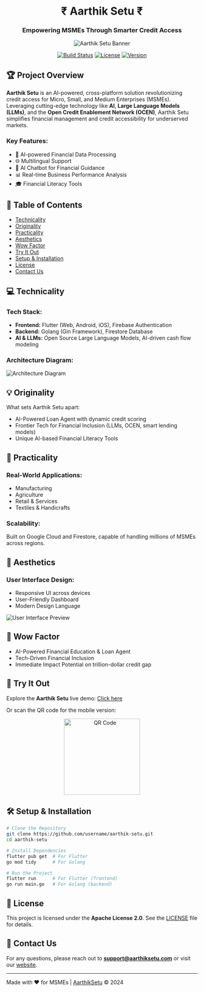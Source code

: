 <div align="center">
<h1>₹ Aarthik Setu ₹</h1>
  <h3>Empowering MSMEs Through Smarter Credit Access</h3>

![Aarthik Setu Banner](https://github.com/HareNTortoise/Aarthik-Setu/blob/main/web%20banner.png)

[![Build Status](https://img.shields.io/travis/username/aarthik-setu.svg)](https://travis-ci.org/username/aarthik-setu)
[![License](https://img.shields.io/badge/license-Apache%202.0-blue.svg)](https://github.com/HareNTortoise/Aarthik-Setu/blob/main/LICENSE)
[![Version](https://img.shields.io/badge/version-1.0.0-green.svg)](https://github.com/username/aarthik-setu/releases)
</div>

## 🏆 Project Overview

**Aarthik Setu** is an AI-powered, cross-platform solution revolutionizing credit access for Micro, Small, and Medium Enterprises (MSMEs). Leveraging cutting-edge technology like **AI**, **Large Language Models (LLMs)**, and the **Open Credit Enablement Network (OCEN)**, Aarthik Setu simplifies financial management and credit accessibility for underserved markets.

### Key Features:
- 🤖 AI-powered Financial Data Processing
- 🌐 Multilingual Support
- 💬 AI Chatbot for Financial Guidance
- 📊 Real-time Business Performance Analysis
- 🎓 Financial Literacy Tools

## 📑 Table of Contents

- [Technicality](#-technicality)
- [Originality](#-originality)
- [Practicality](#-practicality)
- [Aesthetics](#-aesthetics)
- [Wow Factor](#-wow-factor)
- [Try It Out](#-try-it-out)
- [Setup & Installation](#️-setup--installation)
- [License](#-license)
- [Contact Us](#-contact-us)

## 💻 Technicality

### Tech Stack:

- **Frontend:** Flutter (Web, Android, iOS), Firebase Authentication
- **Backend:** Golang (Gin Framework), Firestore Database
- **AI & LLMs:** Open Source Large Language Models, AI-driven cash flow modeling

### Architecture Diagram:

![Architecture Diagram](https://github.com/HareNTortoise/Aarthik-Setu/blob/main/AarthikSetu_Architecture_Diagram.png)

## 💡 Originality

What sets Aarthik Setu apart:
- AI-Powered Loan Agent with dynamic credit scoring
- Frontier Tech for Financial Inclusion (LLMs, OCEN, smart lending models)
- Unique AI-based Financial Literacy Tools

## 🔨 Practicality

### Real-World Applications:
- Manufacturing
- Agriculture
- Retail & Services
- Textiles & Handicrafts

### Scalability:
Built on Google Cloud and Firestore, capable of handling millions of MSMEs across regions.

## 🎨 Aesthetics

### User Interface Design:
- Responsive UI across devices
- User-Friendly Dashboard
- Modern Design Language

![User Interface Preview](https://aarthik-setu.web.app/images/ui-preview.png)

## 🤯 Wow Factor

- AI-Powered Financial Education & Loan Agent
- Tech-Driven Financial Inclusion
- Immediate Impact Potential on trillion-dollar credit gap

## 📱 Try It Out

Explore the **Aarthik Setu** live demo: [Click here](https://aarthik-setu.web.app/)

Or scan the QR code for the mobile version:

<p align="center">
  <img src="https://github.com/HareNTortoise/Aarthik-Setu/raw/main/AarthikSetu.png" alt="QR Code" width="200" height="200">
</p>

## 🛠️ Setup & Installation

```bash
# Clone the Repository
git clone https://github.com/username/aarthik-setu.git
cd aarthik-setu

# Install Dependencies
flutter pub get  # For Flutter
go mod tidy      # For Golang

# Run the Project
flutter run      # For Flutter (frontend)
go run main.go   # For Golang (backend)
```

## 📝 License

This project is licensed under the **Apache License 2.0**. See the [LICENSE](https://github.com/HareNTortoise/Aarthik-Setu/blob/main/LICENSE) file for details.

## 💬 Contact Us

For any questions, please reach out to **support@aarthiksetu.com** or visit our [website](https://aarthik-setu.web.app).

---

Made with ❤️ for MSMEs | [AarthikSetu](https://aarthik-setu.web.app) © 2024
